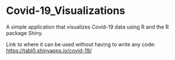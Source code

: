 # Covid-19_Visualizations
A simple application that visualizes Covid-19 data using R and the R package Shiny.

Link to where it can be used without having to write any code:
https://tabl0.shinyapps.io/covid-19/

